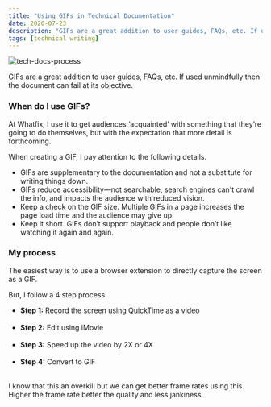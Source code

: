 ```yaml
---
title: "Using GIFs in Technical Documentation"
date: 2020-07-23
description: "GIFs are a great addition to user guides, FAQs, etc. If used unmindfully then the document can fail at its objective."
tags: [technical writing]
---
```


![tech-docs-process](/frame-15.png)

GIFs are a great addition to user guides, FAQs, etc. If used unmindfully then the document can fail at its objective.

### When do I use GIFs?

At Whatfix, I use it to get audiences ‘acquainted’ with something that they’re going to do themselves, but with the expectation that more detail is forthcoming.

When creating a GIF, I pay attention to the following details.

* GIFs are supplementary to the documentation and not a substitute for writing things down.
* GIFs reduce accessibility—not searchable, search engines can't crawl the info, and impacts the audience with reduced vision.
* Keep a check on the GIF size. Multiple GIFs in a page increases the page load time and the audience may give up.
* Keep it short. GIFs don’t support playback and people don’t like watching it again and again.

### My process

The easiest way is to use a browser extension to directly capture the screen as a GIF.

But, I follow a 4 step process.

* **Step 1:** Record the screen using QuickTime as a video<br></br>
* **Step 2:** Edit using iMovie<br></br>
* **Step 3:** Speed up the video by 2X or 4X<br></br>
* **Step 4:** Convert to GIF<br></br>

I know that this an overkill but we can get better frame rates using this. Higher the frame rate better the quality and less jankiness.